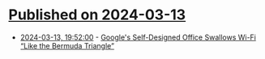 # [Published on 2024-03-13](index.md)

* [2024-03-13, 19:52:00](https://soylentnews.org/article.pl?sid=24/03/12/1944232&from=rss) - [Google's Self-Designed Office Swallows Wi-Fi “Like the Bermuda Triangle”](https://soylentnews.org/article.pl?sid=24/03/12/1944232&from=rss)
